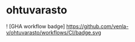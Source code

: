 # ohtuvarasto

! [GHA workflow badge] https://github.com/venla-v/ohtuvarasto/workflows/CI/badge.svg
